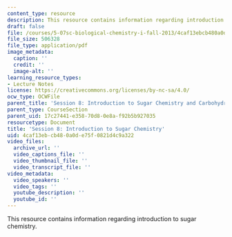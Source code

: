 ```yaml
---
content_type: resource
description: This resource contains information regarding introduction to sugar chemistry.
draft: false
file: /courses/5-07sc-biological-chemistry-i-fall-2013/4caf13ebcb480a0de75f0821d4c9a322_MIT5_07SCF13_Lec13.pdf
file_size: 506328
file_type: application/pdf
image_metadata:
  caption: ''
  credit: ''
  image-alt: ''
learning_resource_types:
- Lecture Notes
license: https://creativecommons.org/licenses/by-nc-sa/4.0/
ocw_type: OCWFile
parent_title: 'Session 8: Introduction to Sugar Chemistry and Carbohydrate Catabolism'
parent_type: CourseSection
parent_uid: 17c27441-e358-70d8-0e8a-f92b5b927035
resourcetype: Document
title: 'Session 8: Introduction to Sugar Chemistry'
uid: 4caf13eb-cb48-0a0d-e75f-0821d4c9a322
video_files:
  archive_url: ''
  video_captions_file: ''
  video_thumbnail_file: ''
  video_transcript_file: ''
video_metadata:
  video_speakers: ''
  video_tags: ''
  youtube_description: ''
  youtube_id: ''
---
```

This resource contains information regarding introduction to sugar chemistry.